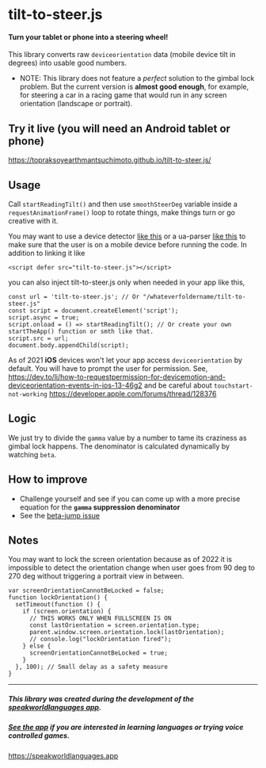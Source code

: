 # tilt-to-steer.js
#### Turn your tablet or phone into a steering wheel!
This library converts raw `deviceorientation` data (mobile device tilt in degrees) into usable good numbers.

- NOTE: This library does not feature a *perfect* solution to the gimbal lock problem. But the current version is **almost good enough**, for example, for steering a car in a racing game that would run in any screen orientation (landscape or portrait).

## **Try it live** (you will need an Android tablet or phone)

https://topraksoyearthmantsuchimoto.github.io/tilt-to-steer.js/

## Usage
Call `startReadingTilt()` and then use `smoothSteerDeg` variable inside a `requestAnimationFrame()` loop to rotate things, make things turn or go creative with it.  

You may want to use a device detector [like this](https://github.com/PoeHaH/devicedetector) or a ua-parser [like this](https://github.com/faisalman/ua-parser-js) to make sure that the user is on a mobile device before running the code.
In addition to linking it like

    <script defer src="tilt-to-steer.js"></script>

you can also inject tilt-to-steer.js only when needed in your app like this,

    const url = 'tilt-to-steer.js'; // Or "/whateverfoldername/tilt-to-steer.js"
    const script = document.createElement('script');
    script.async = true;
    script.onload = () => startReadingTilt(); // Or create your own startTheApp() function or smth like that.
    script.src = url;
    document.body.appendChild(script);

As of 2021 **iOS** devices won't let your app access `deviceorientation` by default.
You will have to prompt the user for permission.
See,
https://dev.to/li/how-to-requestpermission-for-devicemotion-and-deviceorientation-events-in-ios-13-46g2
and be careful about `touchstart-not-working`
https://developer.apple.com/forums/thread/128376

## Logic
We just try to divide the `gamma` value by a number to tame its craziness as gimbal lock happens. The denominator is calculated dynamically by watching `beta`.

## How to improve
  - Challenge yourself and see if you can come up with a more precise equation for the __`gamma` suppression denominator__
  - See the [beta-jump issue](https://github.com/TopraksoyEarthmanTsuchimoto/tilt-to-steer.js/issues/2)

## Notes
You may want to lock the screen orientation because as of 2022 it is impossible to detect the orientation change when user goes from 90 deg to 270 deg without triggering a portrait view in between.
```
var screenOrientationCannotBeLocked = false;
function lockOrientation() {
  setTimeout(function () {
    if (screen.orientation) {
      // THIS WORKS ONLY WHEN FULLSCREEN IS ON
      const lastOrientation = screen.orientation.type;
      parent.window.screen.orientation.lock(lastOrientation);
      // console.log("lockOrientation fired");
    } else {
      screenOrientationCannotBeLocked = true;
    }
  }, 100); // Small delay as a safety measure
}
```
___
##### This library was created during the development of the [speakworldlanguages app](https://github.com/speakworldlanguages).
##### [See the app](https://speakworldlanguages.app) if you are interested in learning languages or trying voice controlled games.
https://speakworldlanguages.app
